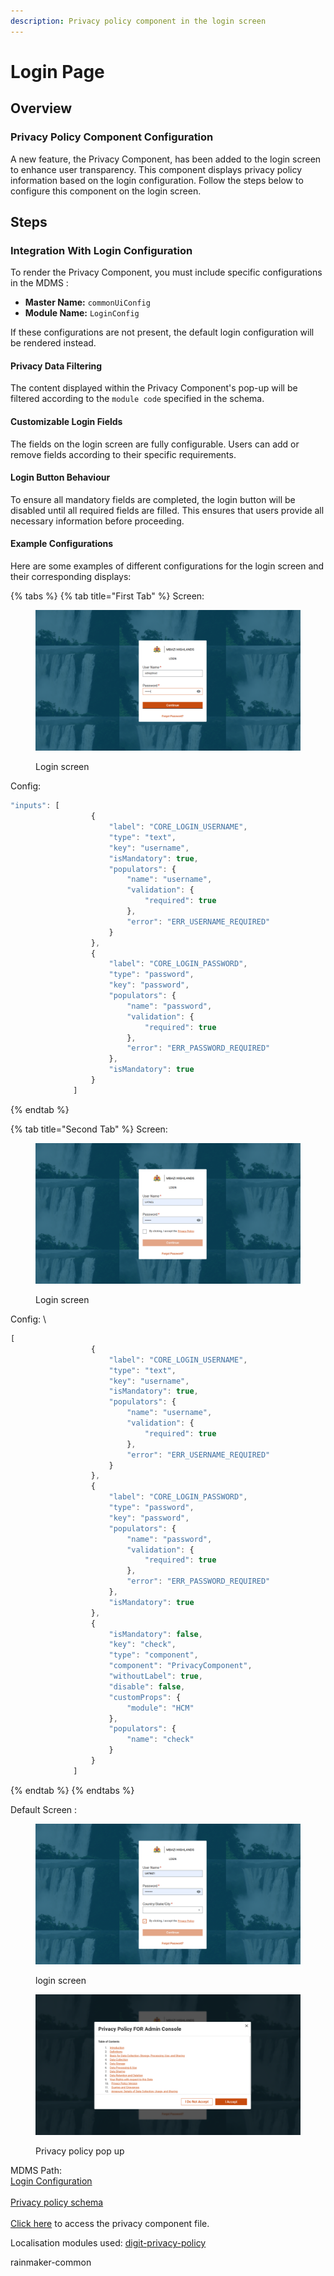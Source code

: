 ```yaml
---
description: Privacy policy component in the login screen
---
```


# Login Page

## Overview

### Privacy Policy Component Configuration

A new feature, the Privacy Component, has been added to the login screen to enhance user transparency. This component displays privacy policy information based on the login configuration. Follow the steps below to configure this component on the login screen.

## Steps

### Integration With Login Configuration

To render the Privacy Component, you must include specific configurations in the MDMS :

* **Master Name:** `commonUiConfig`
* **Module Name:** `LoginConfig`

If these configurations are not present, the default login configuration will be rendered instead.

#### Privacy Data Filtering

The content displayed within the Privacy Component's pop-up will be filtered according to the `module code` specified in the schema.&#x20;

#### Customizable Login Fields

The fields on the login screen are fully configurable. Users can add or remove fields according to their specific requirements.&#x20;

#### Login Button Behaviour

To ensure all mandatory fields are completed, the login button will be disabled until all required fields are filled. This ensures that users provide all necessary information before proceeding.

#### Example Configurations

Here are some examples of different configurations for the login screen and their corresponding displays:

{% tabs %}
{% tab title="First Tab" %}
Screen:

<figure><img src="../../../../.gitbook/assets/image (329).png" alt=""><figcaption><p>Login screen</p></figcaption></figure>

Config:

```javascript
"inputs": [
                  {
                      "label": "CORE_LOGIN_USERNAME",
                      "type": "text",
                      "key": "username",
                      "isMandatory": true,
                      "populators": {
                          "name": "username",
                          "validation": {
                              "required": true
                          },
                          "error": "ERR_USERNAME_REQUIRED"
                      }
                  },
                  {
                      "label": "CORE_LOGIN_PASSWORD",
                      "type": "password",
                      "key": "password",
                      "populators": {
                          "name": "password",
                          "validation": {
                              "required": true
                          },
                          "error": "ERR_PASSWORD_REQUIRED"
                      },
                      "isMandatory": true
                  }
              ]
```
{% endtab %}

{% tab title="Second Tab" %}
Screen:

<figure><img src="../../../../.gitbook/assets/image (331).png" alt=""><figcaption><p>Login screen</p></figcaption></figure>

Config: \


```javascript
[
                  {
                      "label": "CORE_LOGIN_USERNAME",
                      "type": "text",
                      "key": "username",
                      "isMandatory": true,
                      "populators": {
                          "name": "username",
                          "validation": {
                              "required": true
                          },
                          "error": "ERR_USERNAME_REQUIRED"
                      }
                  },
                  {
                      "label": "CORE_LOGIN_PASSWORD",
                      "type": "password",
                      "key": "password",
                      "populators": {
                          "name": "password",
                          "validation": {
                              "required": true
                          },
                          "error": "ERR_PASSWORD_REQUIRED"
                      },
                      "isMandatory": true
                  },
                  {
                      "isMandatory": false,
                      "key": "check",
                      "type": "component",
                      "component": "PrivacyComponent",
                      "withoutLabel": true,
                      "disable": false,
                      "customProps": {
                          "module": "HCM"
                      },
                      "populators": {
                          "name": "check"
                      }
                  }
              ]

```
{% endtab %}
{% endtabs %}

Default Screen :

<figure><img src="../../../../.gitbook/assets/image (328).png" alt=""><figcaption><p>login screen</p></figcaption></figure>

<figure><img src="../../../../.gitbook/assets/image (327).png" alt=""><figcaption><p>Privacy policy pop up</p></figcaption></figure>

MDMS Path: \
[Login Configuration](https://github.com/egovernments/egov-mdms-data/blob/UNIFIED-DEV/data/mz/commonUIConfig/LoginConfig.json)\
\
[Privacy policy schema](https://github.com/egovernments/egov-mdms-data/blob/UNIFIED-DEV/data/mz/commonUIConfig/PrivacyPolicy.json)\
\
[Click here](https://github.com/egovernments/DIGIT-Frontend/blob/develop/micro-ui/web/micro-ui-internals/packages/modules/core/src/components/PrivacyComponent.js) to access the privacy component file.

Localisation modules used: [digit-privacy-policy](https://docs.google.com/spreadsheets/d/1XY0OYiLsC1eKHeD-WpQv6GV7Sxiy2LHR9KoeVz95q2o/edit?gid=1511586820#gid=1511586820)&#x20;

rainmaker-common

